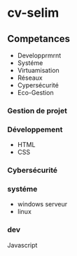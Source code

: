 # cv-selim
## Competances
- Developprmrnt
- Systéme
- Virtuamisation
- Réseaux
- Cypersécurité
- Eco-Gestion

### Gestion de projet
### Développement
- HTML
- CSS
### Cybersécurité

### systéme
- windows serveur
- linux

### dev
Javascript
